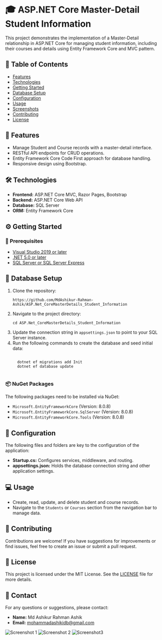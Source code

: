 <h1>🎓 ASP.NET Core Master-Detail Student Information</h1>

<p>This project demonstrates the implementation of a Master-Detail relationship in ASP.NET Core for managing student information, including their courses and details using Entity Framework Core and MVC pattern.</p>

<h2>📑 Table of Contents</h2>
<ul>
  <li><a href="#features">Features</a></li>
  <li><a href="#technologies">Technologies</a></li>
  <li><a href="#getting-started">Getting Started</a></li>
  <li><a href="#database-setup">Database Setup</a></li>
  <li><a href="#configuration">Configuration</a></li>
  <li><a href="#usage">Usage</a></li>
  <li><a href="#screenshots">Screenshots</a></li>
  <li><a href="#contributing">Contributing</a></li>
  <li><a href="#license">License</a></li>
</ul>

<h2 id="features">🚀 Features</h2>
<ul>
  <li>Manage Student and Course records with a master-detail interface.</li>
  <li>RESTful API endpoints for CRUD operations.</li>
  <li>Entity Framework Core Code First approach for database handling.</li>
  <li>Responsive design using Bootstrap.</li>
</ul>

<h2 id="technologies">🛠️ Technologies</h2>
<ul>
  <li><strong>Frontend:</strong> ASP.NET Core MVC, Razor Pages, Bootstrap</li>
  <li><strong>Backend:</strong> ASP.NET Core Web API</li>
  <li><strong>Database:</strong> SQL Server</li>
  <li><strong>ORM:</strong> Entity Framework Core</li>
</ul>

<h2 id="getting-started">⚙️ Getting Started</h2>

<h3>🔧 Prerequisites</h3>
<ul>
  <li><a href="https://visualstudio.microsoft.com/" target="_blank">Visual Studio 2019 or later</a></li>
  <li><a href="https://dotnet.microsoft.com/download/dotnet/5.0" target="_blank">.NET 5.0 or later</a></li>
  <li><a href="https://www.microsoft.com/en-us/sql-server/sql-server-downloads" target="_blank">SQL Server or SQL Server Express</a></li>
</ul>

<h2 id="database-setup">📂 Database Setup</h2>
<ol>
  <li>Clone the repository:</li>
  <pre><code>https://github.com/MdAshikur-Rahman-Ashik/ASP.Net_CoreMasterDetails_Student_Information</code></pre>
  
  <li>Navigate to the project directory:</li>
  <pre><code>cd ASP.Net_CoreMasterDetails_Student_Information</code></pre>
  
  <li>Update the connection string in <code>appsettings.json</code> to point to your SQL Server instance.</li>
  
  <li>Run the following commands to create the database and seed initial data:</li>
  <pre><code>
  dotnet ef migrations add Init
  dotnet ef database update
  </code></pre>
</ol>
<h3>📦 NuGet Packages</h3>
<p>The following packages need to be installed via NuGet:</p>
<ul>
  <li><code>Microsoft.EntityFrameworkCore</code> (Version: 8.0.8)</li>
  <li><code>Microsoft.EntityFrameworkCore.SqlServer</code> (Version: 8.0.8)</li>
  <li><code>Microsoft.EntityFrameworkCore.Tools</code> (Version: 8.0.8)</li>
 
 
</ul>
<h2 id="configuration">🔧 Configuration</h2>
<p>The following files and folders are key to the configuration of the application:</p>
<ul>
  <li><strong>Startup.cs:</strong> Configures services, middleware, and routing.</li>
  <li><strong>appsettings.json:</strong> Holds the database connection string and other application settings.</li>
</ul>

<h2 id="usage">💻 Usage</h2>
<ul>
  <li>Create, read, update, and delete student and course records.</li>
  <li>Navigate to the <code>Students</code> or <code>Courses</code> section from the navigation bar to manage data.</li>
</ul>



<h2 id="contributing">🤝 Contributing</h2>
<p>Contributions are welcome! If you have suggestions for improvements or find issues, feel free to create an issue or submit a pull request.</p>

<h2 id="license">📝 License</h2>
<p>This project is licensed under the MIT License. See the <a href="LICENSE" target="_blank">LICENSE</a> file for more details.</p>

<h2>📧 Contact</h2>
<p>For any questions or suggestions, please contact:</p>
<ul>
  <li><strong>Name:</strong> Md Ashikur Rahman Ashik</li>
  <li><strong>Email:</strong> <a href="mailto:mohammadashikidb@gmail.com">mohammadashikidb@gmail.com</a></li>
</ul>

![Screenshot 1](https://github.com/user-attachments/assets/b9271e9c-37f5-4ba1-aeeb-681519892be9)
![Screenshot 2](https://github.com/user-attachments/assets/5fb1a00c-5286-41ac-be93-908a2197c917)
![Screenshot3](https://github.com/user-attachments/assets/7f31e0fb-3f12-4958-90d5-06ccf98e8508)
